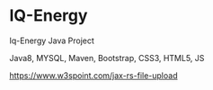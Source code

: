 # IQ-Energy
Iq-Energy Java Project

Java8, MYSQL, Maven, Bootstrap, CSS3, HTML5, JS

https://www.w3spoint.com/jax-rs-file-upload
